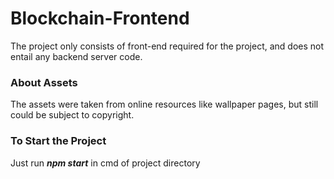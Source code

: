 # Blockchain-Frontend

The project only consists of front-end required for the project, and does not entail any backend server code.

### About Assets
The assets were taken from online resources like wallpaper pages, but still could be subject to copyright.

### To Start the Project
Just run ***npm start*** in cmd of project directory

